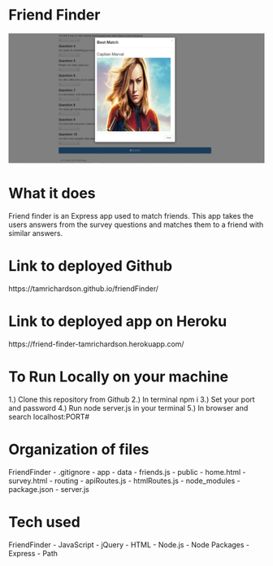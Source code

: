 <h1>Friend Finder</h1>

![](https://github.com/tamrichardson/friendFinder/blob/master/screenshotFF.JPG)

<h1>What it does</h1>
Friend finder is an Express app used to match friends. This app takes the users answers from the survey questions and matches them to a friend with similar answers. 

<h1>Link to deployed Github</h1>
https://tamrichardson.github.io/friendFinder/

<h1>Link to deployed app on Heroku</h1>
https://friend-finder-tamrichardson.herokuapp.com/


<h1>To Run Locally on your machine</h1>
1.) Clone this repository from Github
2.) In terminal npm i
3.) Set your port and password
4.) Run node server.js in your terminal
5.) In browser and search localhost:PORT#


<h1>Organization of files</h1>
FriendFinder
  - .gitignore
  - app
    - data
      - friends.js
    - public
      - home.html
      - survey.html
    - routing
      - apiRoutes.js
      - htmlRoutes.js
  - node_modules
  - package.json
  - server.js

<h1>Tech used</h1>
FriendFinder
  - JavaScript
  - jQuery
  - HTML
  - Node.js
  - Node Packages
      - Express
      - Path
   
    

